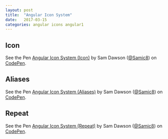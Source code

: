 ```yaml
---
layout: post
title:  "Angular Icon System"
date:   2017-03-15
categories: angular icons angular1
---
```


## Icon
<p data-height="400" data-theme-id="0" data-slug-hash="xqXzqa" data-default-tab="html,result" data-user="Samic8" data-embed-version="2" data-pen-title="Angular Icon System (Icon)" class="codepen">See the Pen <a href="https://codepen.io/Samic8/pen/xqXzqa/">Angular Icon System (Icon)</a> by Sam Dawson (<a href="http://codepen.io/Samic8">@Samic8</a>) on <a href="http://codepen.io">CodePen</a>.</p>
<script async src="https://production-assets.codepen.io/assets/embed/ei.js"></script>

## Aliases
<p data-height="400" data-theme-id="0" data-slug-hash="VpMdzO" data-default-tab="html,result" data-user="Samic8" data-embed-version="2" data-pen-title="Angular Icon System (Aliases)" class="codepen">See the Pen <a href="https://codepen.io/Samic8/pen/VpMdzO/">Angular Icon System (Aliases)</a> by Sam Dawson (<a href="http://codepen.io/Samic8">@Samic8</a>) on <a href="http://codepen.io">CodePen</a>.</p>
<script async src="https://production-assets.codepen.io/assets/embed/ei.js"></script>

## Repeat
<p data-height="400" data-theme-id="0" data-slug-hash="MpvGjy" data-default-tab="html,result" data-user="Samic8" data-embed-version="2" data-pen-title="Angular Icon System (Complete)" class="codepen">See the Pen <a href="https://codepen.io/Samic8/pen/MpvGjy/">Angular Icon System (Repeat)</a> by Sam Dawson (<a href="http://codepen.io/Samic8">@Samic8</a>) on <a href="http://codepen.io">CodePen</a>.</p>
<script async src="https://production-assets.codepen.io/assets/embed/ei.js"></script>